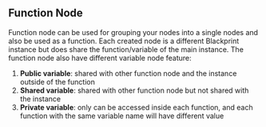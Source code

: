 ## Function Node
Function node can be used for grouping your nodes into a single nodes and also be used as a function. Each created node is a different Blackprint instance but does share the function/variable of the main instance. The function node also have different variable node feature:

1. **Public variable**: shared with other function node and the instance outside of the function
2. **Shared variable**: shared with other function node but not shared with the instance
3. **Private variable**: only can be accessed inside each function, and each function with the same variable name will have different value